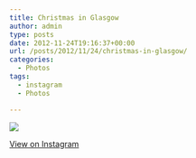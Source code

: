 ```yaml
---
title: Christmas in Glasgow
author: admin
type: posts
date: 2012-11-24T19:16:37+00:00
url: /posts/2012/11/24/christmas-in-glasgow/
categories:
  - Photos
tags:
  - instagram
  - Photos

---
```

![][1]

<p class="view-instagram">
  <a href="http://instagr.am/p/SbHQGKKlr0/">View on Instagram</a>
</p>

 [1]: https://lobban.org/wordpress//HLIC/4163797183f291c6f6360bdd4611a5ee.jpg